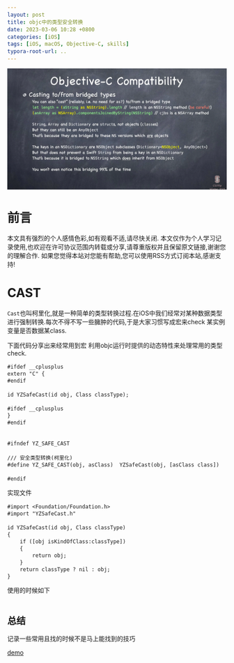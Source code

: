 ```yaml
---
layout: post
title: objc中的类型安全转换
date: 2023-03-06 10:28 +0800
categories: [iOS]
tags: [iOS, macOS, Objective-C, skills]
typora-root-url: ..
---
```


![](/assets/images/20230306SafeCast/cast.webp)

# 前言

本文具有强烈的个人感情色彩,如有观看不适,请尽快关闭. 本文仅作为个人学习记录使用,也欢迎在许可协议范围内转载或分享,请尊重版权并且保留原文链接,谢谢您的理解合作. 如果您觉得本站对您能有帮助,您可以使用RSS方式订阅本站,感谢支持!


# CAST

`Cast`也叫柯里化,就是一种简单的类型转换过程.在iOS中我们经常对某种数据类型进行强制转换.每次不得不写一些臃肿的代码,于是大家习惯写成宏来check 某实例变量是否数据某class.

下面代码分享出来经常用到宏 利用objc运行时提供的动态特性来处理常用的类型check.

``` objc
#ifdef __cplusplus
extern "C" {
#endif

id YZSafeCast(id obj, Class classType);

#ifdef __cplusplus
}
#endif


#ifndef YZ_SAFE_CAST

/// 安全类型转换(柯里化)
#define YZ_SAFE_CAST(obj, asClass)  YZSafeCast(obj, [asClass class])

#endif
```

实现文件

``` objc
#import <Foundation/Foundation.h>
#import "YZSafeCast.h"

id YZSafeCast(id obj, Class classType)
{
    if ([obj isKindOfClass:classType])
    {
        return obj;
    }
    return classType ? nil : obj;
}

```

使用的时候如下

``` objc

```

## 总结 

记录一些常用且找的时候不是马上能找到的技巧

[demo](https://github.com/sunyazhou13/SafeCastDemo)